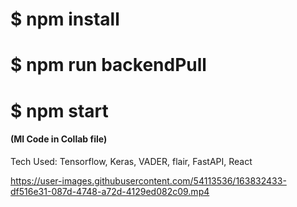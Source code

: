 # $ npm install
# $ npm run backendPull

# $ npm start

#### (Ml Code in Collab file)

Tech Used: Tensorflow, Keras, VADER, flair, FastAPI, React

https://user-images.githubusercontent.com/54113536/163832433-df516e31-087d-4748-a72d-4129ed082c09.mp4

